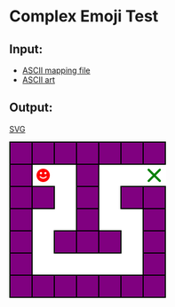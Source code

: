 # Complex Emoji Test

## Input:

* [ASCII mapping file](maze.txt)
* [ASCII art](maze.asc)

## Output:

[SVG](maze.svg)

![maze](maze.svg)
